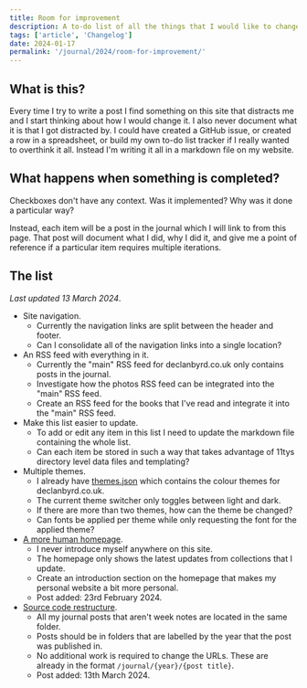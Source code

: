 ```yaml
---
title: Room for improvement
description: A to-do list of all the things that I would like to change or investigate for declanbyrd.co.uk throughout 2024.
tags: ['article', 'Changelog']
date: 2024-01-17
permalink: '/journal/2024/room-for-improvement/'
---
```


## What is this?

Every time I try to write a post I find something on this site that distracts me and I start thinking about how I would change it. I also never document what it is that I got distracted by. I could have created a GitHub issue, or created a row in a spreadsheet, or build my own to-do list tracker if I really wanted to overthink it all. Instead I'm writing it all in a markdown file on my website.

## What happens when something is completed?

Checkboxes don't have any context. Was it implemented? Why was it done a particular way?

Instead, each item will be a post in the journal which I will link to from this page. That post will document what I did, why I did it, and give me a point of reference if a particular item requires multiple iterations.

## The list

_Last updated 13 March 2024_.

- Site navigation.
  - Currently the navigation links are split between the header and footer.
  - Can I consolidate all of the navigation links into a single location?
- An RSS feed with everything in it.
  - Currently the "main" RSS feed for declanbyrd.co.uk only contains posts in the journal.
  - Investigate how the photos RSS feed can be integrated into the "main" RSS feed.
  - Create an RSS feed for the books that I've read and integrate it into the "main" RSS feed.
- Make this list easier to update.
  - To add or edit any item in this list I need to update the markdown file containing the whole list.
  - Can each item be stored in such a way that takes advantage of 11tys directory level data files and templating?
- Multiple themes.
  - I already have [themes.json](https://github.com/declanbyrd/declanbyrd.co.uk/blob/3f4e53969654e02d7e6ffca216e615e421b16de3/src/data/tokens/themes.json) which contains the colour themes for declanbyrd.co.uk.
  - The current theme switcher only toggles between light and dark.
  - If there are more than two themes, how can the theme be changed?
  - Can fonts be applied per theme while only requesting the font for the applied theme?
- [A more human homepage](/journal/2024/introduction/).
  - I never introduce myself anywhere on this site.
  - The homepage only shows the latest updates from collections that I update.
  - Create an introduction section on the homepage that makes my personal website a bit more personal.
  - Post added: 23rd February 2024.
- [Source code restructure](/journal/2024/how-i-eleventy/).
  - All my journal posts that aren't week notes are located in the same folder.
  - Posts should be in folders that are labelled by the year that the post was published in.
  - No additional work is required to change the URLs. These are already in the format `/journal/{year}/{post title}`.
  - Post added: 13th March 2024.
